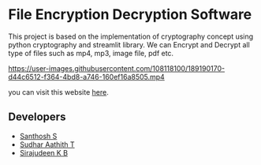 # File Encryption Decryption Software


This project is based on the implementation of cryptography concept using python cryptography and streamlit library.
We can Encrypt and Decrypt all type of files such as mp4, mp3, image file, pdf etc.

https://user-images.githubusercontent.com/108118100/189190170-d44c6512-f364-4bd8-a746-160ef16a8505.mp4

you can visit this website [here](https://santhoshnov-fileencryptiondecryptionsoftware-app-r5midp.streamlit.app/).

## Developers
* [Santhosh S](https://github.com/Santhoshnov) 
* [Sudhar Aathith T](https://github.com/sudharaathith/)
* [Sirajudeen K B](https://github.com/Sirajudeen-kb)
